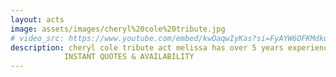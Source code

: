 ```yaml
---
layout: acts
image: assets/images/cheryl%20cole%20tribute.jpg
# video_src: https://www.youtube.com/embed/kwOaqwIyKas?si=FyAYW6OFKMdkuAjb
description: cheryl cole tribute act melissa has over 5 years experience working with well represented Girls Aloud tributes. Melissa has studied each of the girls, performing in venues around the UK and abroad.Recreating routines,and perfecting harmonies as well as accents and mannerisms. As Cheryl branched out on her own with the release of first solo album and No.1 single Fight for this Love, Melissa first began her solo tribute to the Geordie pop star back in 2010.Now Cheryl is back! Having reclaimed her judges role on the X Factor, a new album and already hit single Crazy Stupid Love. Melissa brings back all of your favourites with ‘Miss Cheryl’. With songs like Call My Name, Parachute and even a few Girls Aloud hits. We Promise This is one you won’t want to miss! <hr>
            INSTANT QUOTES & AVAILABILITY
---
```

